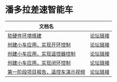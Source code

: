 # 潘多拉差速智能车



| 文档名                                           |               |
| ------------------------------------------------ | ------------- |
| [软硬件环境搭建](docs/setup.md)                  | [论坛链接](#) |
| [创建小车应用，实现开环控制](docs/openloop.md)   | [论坛链接](#) |
| [创建小车应用，实现遥控器控制](docs/joystick.md) | [论坛链接](#) |
| [创建小车应用，实现闭环控制](docs/closeloop.md)  | [论坛链接](#) |
| [第一阶段项目报告，遥控车演示视频](#)            | [论坛链接](#) |











